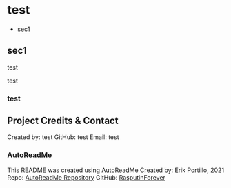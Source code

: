# test
- [sec1](#sec1)


## sec1
test

test

### test

## Project Credits & Contact
Created by: test
GitHub: test
Email: test

### AutoReadMe
This README was created using AutoReadMe
Created by: Erik Portillo, 2021
Repo: [AutoReadMe Repository](https://github.com/rasputinforever/Auto-ReadMe)
GitHub: [RasputinForever](https://github.com/rasputinforever)
